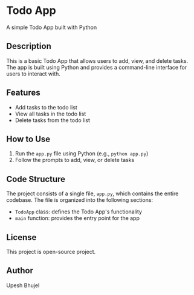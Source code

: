 # Todo App
A simple Todo App built with Python

## Description
This is a basic Todo App that allows users to add, view, and delete tasks. The app is built using Python and provides a command-line interface for users to interact with.

## Features
* Add tasks to the todo list
* View all tasks in the todo list
* Delete tasks from the todo list

## How to Use
1. Run the `app.py` file using Python (e.g., `python app.py`)
2. Follow the prompts to add, view, or delete tasks

## Code Structure
The project consists of a single file, `app.py`, which contains the entire codebase. The file is organized into the following sections:
* `TodoApp` class: defines the Todo App's functionality
* `main` function: provides the entry point for the app

## License
This project is open-source project.

## Author
Upesh Bhujel
